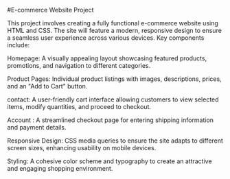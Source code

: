 #E-commerce Website Project 

This project involves creating a fully functional e-commerce website using HTML and CSS. The site will feature a modern, responsive design to ensure a seamless user experience across various devices. Key components include:

Homepage: A visually appealing layout showcasing featured products, promotions, and navigation to different categories.

Product Pages: Individual product listings with images, descriptions, prices, and an "Add to Cart" button.

contact: A user-friendly cart interface allowing customers to view selected items, modify quantities, and proceed to checkout.

Account : A streamlined checkout page for entering shipping information and payment details.

Responsive Design: CSS media queries to ensure the site adapts to different screen sizes, enhancing usability on mobile devices.

Styling: A cohesive color scheme and typography to create an attractive and engaging shopping environment.